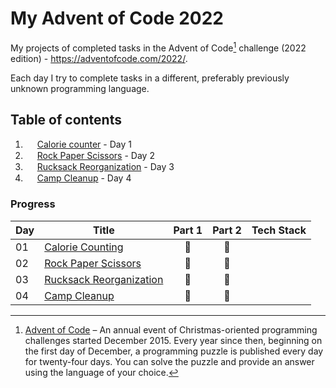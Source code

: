 # My Advent of Code 2022
 My projects of completed tasks in the Advent of Code[^aoc] challenge (2022 edition) - https://adventofcode.com/2022/. 
 
 Each day I try to complete tasks in a different, preferably previously unknown programming language.

## Table of contents
 1. <img src="https://img.shields.io/badge/Kotlin-0095D5?&style=for-the-badge&logo=kotlin&logoColor=white" height=15></img> [Calorie counter](https://github.com/SirCypkowskyy/My-Advent-of-Code-2022/tree/main/Day1) - Day 1
 2. <img src="https://img.shields.io/badge/Go-00ADD8?style=for-the-badge&logo=go&logoColor=white" height=15></img> [Rock Paper Scissors](https://github.com/SirCypkowskyy/My-Advent-of-Code-2022/tree/main/Day2) - Day 2
 3. <img src="https://img.shields.io/badge/Dart-0175C2?style=for-the-badge&logo=dart&logoColor=white" height=15></img> [Rucksack Reorganization](https://github.com/SirCypkowskyy/My-Advent-of-Code-2022/tree/main/Day3) - Day 3
 4. <img src="https://img.shields.io/badge/Powershell-2CA5E0?style=for-the-badge&logo=powershell&logoColor=white" height=15></img> [Camp Cleanup](https://github.com/SirCypkowskyy/My-Advent-of-Code-2022/tree/main/Day3) - Day 4

### Progress
| Day | Title                                   | Part 1 | Part 2 | Tech Stack | 
|-----|-----------------------------------------|:------:|:------:|:----------:|
| 01  | [Calorie Counting](https://github.com/SirCypkowskyy/My-Advent-of-Code-2022/tree/main/Day1)        |   🌟   |   🌟   |   <img src="https://img.shields.io/badge/Kotlin-0095D5?&style=for-the-badge&logo=kotlin&logoColor=white" height=15></img>   |
| 02  | [Rock Paper Scissors](https://github.com/SirCypkowskyy/My-Advent-of-Code-2022/tree/main/Day2)     |   🌟   |   🌟   |   <img src="https://img.shields.io/badge/Go-00ADD8?style=for-the-badge&logo=go&logoColor=white" height=15></img>   |
| 03  | [Rucksack Reorganization](https://github.com/SirCypkowskyy/My-Advent-of-Code-2022/tree/main/Day3) |   🌟   |   🌟   |   <img src="https://img.shields.io/badge/Dart-0175C2?style=for-the-badge&logo=dart&logoColor=white" height=15></img>   |
| 04  | [Camp Cleanup](https://github.com/SirCypkowskyy/My-Advent-of-Code-2022/tree/main/Day4)            |   🌟   |   🌟   |   <img src="https://img.shields.io/badge/Powershell-2CA5E0?style=for-the-badge&logo=powershell&logoColor=white" height=15></img>   |

[^aoc]: [Advent of Code](https://adventofcode.com) – An annual event of Christmas-oriented programming challenges started December 2015.
Every year since then, beginning on the first day of December, a programming puzzle is published every day for twenty-four days.
You can solve the puzzle and provide an answer using the language of your choice.
